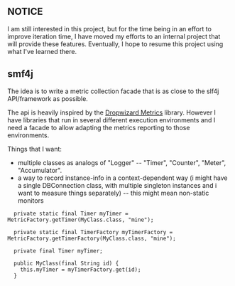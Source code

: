 ## NOTICE

I am still interested in this project, but for the time being in an effort to improve iteration time, I have moved my 
efforts to an internal project that will provide these features. Eventually, I hope to resume this project using what 
I've learned there.

## smf4j

The idea is to write a metric collection facade that is as close to the slf4j API/framework as possible. 

The api is heavily inspired by the [Dropwizard Metrics](https://metrics.dropwizard.io/4.0.0/) library. However I have libraries that run in several different execution environments and I need a facade to allow adapting the metrics reporting to those environments.

Things that I want:

 * multiple classes as analogs of "Logger" -- "Timer", "Counter", "Meter", "Accumulator".
 * a way to record instance-info in a context-dependent way (i might have a single DBConnection class, with multiple 
   singleton instances and i want to measure things separately) -- this might mean non-static monitors
   
   
```
  private static final Timer myTimer = MetricFactory.getTimer(MyClass.class, "mine");
```

```
  private static final TimerFactory myTimerFactory = MetricFactory.getTimerFactory(MyClass.class, "mine");
  
  private final Timer myTimer;
  
  public MyClass(final String id) {
    this.myTimer = myTimerFactory.get(id);
  }
```


